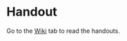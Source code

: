 # Handout

Go to the [Wiki](https://github.com/CMPS-6770/handout-wiki/wiki) tab to read the handouts.
